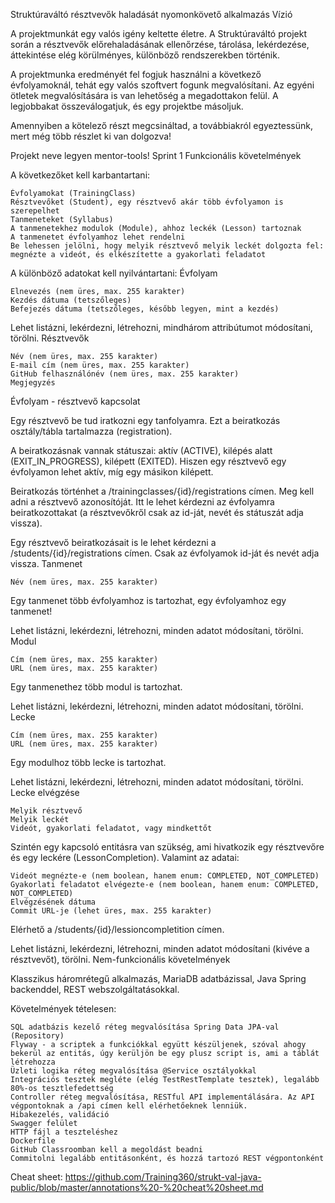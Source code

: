 Struktúraváltó résztvevők haladását nyomonkövető alkalmazás
Vízió

A projektmunkát egy valós igény keltette életre. A Struktúraváltó projekt során a résztvevők előrehaladásának ellenőrzése, tárolása, lekérdezése, áttekintése elég körülményes, különböző rendszerekben történik.

A projektmunka eredményét fel fogjuk használni a következő évfolyamoknál, tehát egy valós szoftvert fogunk megvalósítani. Az egyéni ötletek megvalósítására is van lehetőség a megadottakon felül. A legjobbakat összeválogatjuk, és egy projektbe másoljuk.

Amennyiben a kötelező részt megcsináltad, a továbbiakról egyeztessünk, mert még több részlet ki van dolgozva!

Projekt neve legyen mentor-tools!
Sprint 1
Funkcionális követelmények

A következőket kell karbantartani:

    Évfolyamokat (TrainingClass)
    Résztvevőket (Student), egy résztvevő akár több évfolyamon is szerepelhet
    Tanmeneteket (Syllabus)
    A tanmenetekhez modulok (Module), ahhoz leckék (Lesson) tartoznak
    A tanmenetet évfolyamhoz lehet rendelni
    Be lehessen jelölni, hogy melyik résztvevő melyik leckét dolgozta fel: megnézte a videót, és elkészítette a gyakorlati feladatot

A különböző adatokat kell nyilvántartani:
Évfolyam

    Elnevezés (nem üres, max. 255 karakter)
    Kezdés dátuma (tetszőleges)
    Befejezés dátuma (tetszőleges, később legyen, mint a kezdés)

Lehet listázni, lekérdezni, létrehozni, mindhárom attribútumot módosítani, törölni.
Résztvevők

    Név (nem üres, max. 255 karakter)
    E-mail cím (nem üres, max. 255 karakter)
    GitHub felhasználónév (nem üres, max. 255 karakter)
    Megjegyzés

Évfolyam - résztvevő kapcsolat

Egy résztvevő be tud iratkozni egy tanfolyamra. Ezt a beiratkozás osztály/tábla tartalmazza (registration).

A beiratkozásnak vannak státuszai: aktív (ACTIVE), kilépés alatt (EXIT_IN_PROGRESS), kilépett (EXITED). Hiszen egy résztvevő egy évfolyamon lehet aktív, míg egy másikon kilépett.

Beiratkozás történhet a /trainingclasses/{id}/registrations címen. Meg kell adni a résztvevő azonosítóját. Itt le lehet kérdezni az évfolyamra beiratkozottakat (a résztvevőkről csak az id-ját, nevét és státuszát adja vissza).

Egy résztvevő beiratkozásait is le lehet kérdezni a /students/{id}/registrations címen. Csak az évfolyamok id-ját és nevét adja vissza.
Tanmenet

    Név (nem üres, max. 255 karakter)

Egy tanmenet több évfolyamhoz is tartozhat, egy évfolyamhoz egy tanmenet!

Lehet listázni, lekérdezni, létrehozni, minden adatot módosítani, törölni.
Modul

    Cím (nem üres, max. 255 karakter)
    URL (nem üres, max. 255 karakter)

Egy tanmenethez több modul is tartozhat.

Lehet listázni, lekérdezni, létrehozni, minden adatot módosítani, törölni.
Lecke

    Cím (nem üres, max. 255 karakter)
    URL (nem üres, max. 255 karakter)

Egy modulhoz több lecke is tartozhat.

Lehet listázni, lekérdezni, létrehozni, minden adatot módosítani, törölni.
Lecke elvégzése

    Melyik résztvevő
    Melyik leckét
    Videót, gyakorlati feladatot, vagy mindkettőt

Szintén egy kapcsoló entitásra van szükség, ami hivatkozik egy résztvevőre és egy leckére (LessonCompletion). Valamint az adatai:

    Videót megnézte-e (nem boolean, hanem enum: COMPLETED, NOT_COMPLETED)
    Gyakorlati feladatot elvégezte-e (nem boolean, hanem enum: COMPLETED, NOT_COMPLETED)
    Elvégzésének dátuma
    Commit URL-je (lehet üres, max. 255 karakter)

Elérhető a /students/{id}/lessioncompletition címen.

Lehet listázni, lekérdezni, létrehozni, minden adatot módosítani (kivéve a résztvevőt), törölni.
Nem-funkcionális követelmények

Klasszikus háromrétegű alkalmazás, MariaDB adatbázissal, Java Spring backenddel, REST webszolgáltatásokkal.

Követelmények tételesen:

    SQL adatbázis kezelő réteg megvalósítása Spring Data JPA-val (Repository)
    Flyway - a scriptek a funkciókkal együtt készüljenek, szóval ahogy bekerül az entitás, úgy kerüljön be egy plusz script is, ami a táblát létrehozza
    Üzleti logika réteg megvalósítása @Service osztályokkal
    Integrációs tesztek megléte (elég TestRestTemplate tesztek), legalább 80%-os tesztlefedettség
    Controller réteg megvalósítása, RESTful API implementálására. Az API végpontoknak a /api címen kell elérhetőeknek lenniük.
    Hibakezelés, validáció
    Swagger felület
    HTTP fájl a teszteléshez
    Dockerfile
    GitHub Classroomban kell a megoldást beadni
    Commitolni legalább entitásonként, és hozzá tartozó REST végpontonként

Cheat sheet: https://github.com/Training360/strukt-val-java-public/blob/master/annotations%20-%20cheat%20sheet.md